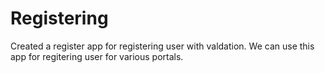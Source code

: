 # Registering
Created a register app for registering user with valdation. We can use this app for regitering user for various portals.
